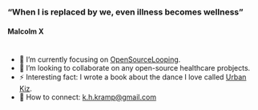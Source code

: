 # 
### “When I is replaced by we, even illness becomes wellness” 
#### Malcolm X

#
- 🌱 I’m currently focusing on [OpenSourceLooping](https://www.opensourcelooping.com). 
- :hospital: I’m looking to collaborate on any open-source healthcare probjects.
- ⚡ Interesting fact: I wrote a book about the dance I love called [Urban Kiz](https://books.google.nl/books?id=Y65CEAAAQBAJ&printsec=copyright&redir_esc=y#v=onepage&q&f=false).  
- 🔗 How to connect: k.h.kramp@gmail.com
  
